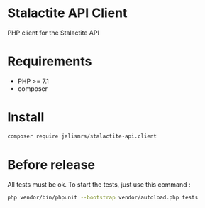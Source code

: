 # Stalactite API Client

PHP client for the Stalactite API

# Requirements

- PHP >= 7.1
- composer

# Install

```bash
composer require jalismrs/stalactite-api.client
```

# Before release

All tests must be ok. To start the tests, just use this command :

```bash
php vendor/bin/phpunit --bootstrap vendor/autoload.php tests
```